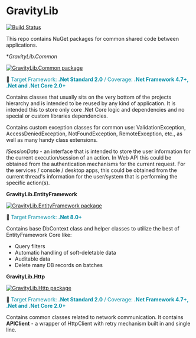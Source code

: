 # GravityLib

[![Build Status](https://github.com/vasilp/GravityLib)](https://github.com/vasilp/GravityLib)

This repo contains NuGet packages for common shared code between applications.

**GravityLib.Common*

[![GravityLib.Common package](https://github.com/vasilp/GravityLib/Badge)](https://github.com/vasilp/GravityLib)

🌱 <span style="color:#008da6">Target Framework: **.Net Standard 2.0** / Coverage: **.Net Framework 4.7+, .Net and .Net Core 2.0+**</span>

Contains classes that usually sits on the very bottom of the projects hierarchy and is intended to be reused by any kind of application.
It is intended this to store only core .Net Core logic and dependencies and no special or custom libraries dependencies.

Contains custom exception classes for common use: ValidationException, AccessDeniedException, NotFoundException, RemoteException, etc.,
as well as many handy class extensions.

_ISessionData_ - an interface that is intended to store the user information for the current execution/session of an action.
In Web API this could be obtained from the authentication mechanisms for the current request.
For the services / console / desktop apps, this could be obtained from the current thread's information for the user/system that is performing the specific action(s).

**GravityLib.EntityFramework**

[![GravityLib.EntityFramework package](https://github.com/vasilp/GravityLib/Badge)](https://github.com/vasilp/GravityLib)

🌱 <span style="color:#008da6">Target Framework: **.Net 8.0+**</span>

Contains base DbContext class and helper classes to utilize the best of EntityFramework Core like:
- Query filters
- Automatic handling of soft-deletable data
- Auditable data
- Delete many DB records on batches

**GravityLib.Http**

[![GravityLib.Http package](https://github.com/vasilp/GravityLib/Badge)](https://github.com/vasilp/GravityLib)

🌱 <span style="color:#008da6">Target Framework: **.Net Standard 2.0** / Coverage: **.Net Framework 4.7+, .Net and .Net Core 2.0+**</span>

Contains common classes related to network communication.
It contains **APIClient** - a wrapper of HttpClient with retry mechanism built in and single line.
